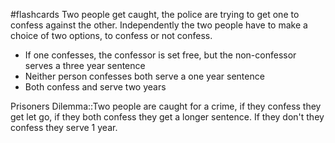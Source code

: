 #flashcards
Two people get caught, the police are trying to get one to confess against the other. Independently the two people have to make a choice of two options, to confess or not confess. 
* If one confesses, the confessor is set free, but the non-confessor serves a three year sentence
* Neither person confesses both serve a one year sentence
* Both confess and serve two years

Prisoners Dilemma::Two people are caught for a crime, if they confess they get let go, if they both confess they get a longer sentence. If they don't they confess they serve 1 year.